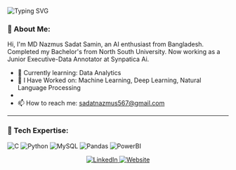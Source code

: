 ![Typing SVG](https://readme-typing-svg.herokuapp.com/?lines=Welcome+to+my+GitHub+Profile!;I+love+Data+Science+%26+Python;Let's+build+something+awesome+🚀&center=true&width=500&height=45)

### 💫 About Me:
Hi, I'm MD Nazmus Sadat Samin, an AI enthusiast from Bangladesh. Completed my Bachelor's from North South University. Now working as a Junior Executive-Data Annotator at Synpatica Ai. 

- 🌱 Currently learning: Data Analytics
- 🔭 I Have Worked on: Machine Learning, Deep Learning, Natural Language Processing
- 
- 📫 How to reach me: sadatnazmus567@gmail.com

---

### 🧰 Tech Expertise:
![C](https://img.shields.io/badge/C-00599C?style=for-the-badge&logo=&logoColor=white)
![Python](https://img.shields.io/badge/Python-3670A0?style=for-the-badge&logo=python&logoColor=ffdd54)
![MySQL](https://img.shields.io/badge/MySQL-00000F?style=for-the-badge&logo=mysql&logoColor=white)
![Pandas](https://img.shields.io/badge/Pandas-150458?style=for-the-badge&logo=pandas&logoColor=white)
![PowerBI](https://img.shields.io/badge/PowerBI-F2C811?style=for-the-badge&logo=powerbi&logoColor=black) 


<p align="center">
  <a href="[https://www.linkedin.com/in/YOUR_LINK/](https://www.linkedin.com/in/md-nazmus-sadat-samin-58089021b/)" target="_blank">
    <img src="https://img.shields.io/badge/-LinkedIn-%230077B5?style=for-the-badge&logo=linkedin&logoColor=white" alt="LinkedIn"/>
  </a>
  <a href="[https://samin.dev](https://scholar.google.com/citations?user=PL_fEmgAAAAJ&hl=en)" target="_blank">
    <img src="https://img.shields.io/badge/-Portfolio-000000?style=for-the-badge&logo=vercel&logoColor=white" alt="Website"/>
  </a>
</p>

